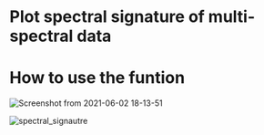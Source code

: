 # Plot spectral signature of multi-spectral data


# How to use the funtion

![Screenshot from 2021-06-02 18-13-51](https://user-images.githubusercontent.com/25709946/120523986-747d9a80-c3ce-11eb-9456-635614ac46b3.png)

![spectral_signautre](https://user-images.githubusercontent.com/25709946/120524028-7e9f9900-c3ce-11eb-8a96-9022f9d20c15.png)


